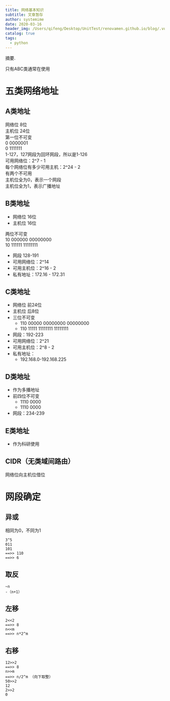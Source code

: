 ```yaml
---
title: 网络基本知识
subtitle: 文章暂存
author: systemime
date: 2020-03-16
header_img: /Users/qifeng/Desktop/UnitTest/renovamen.github.io/blog/.vuepress/public/img/in-post/header/8.jpg
catalog: true
tags:
  - python
---
```

摘要.

<!-- more -->
只有ABC类通常在使用<br />
<a name="3sg2f"></a>
# 五类网络地址
<a name="hawqH"></a>
## A类地址
网络位 8位<br />主机位 24位<br />第一位不可变<br />0 0000001<br />0 1111111<br />1-127，127网段为回环网段，所以是1-126<br />可用网络位：2^7 - 1<br />每个网络位有多少可用主机：2^24 - 2<br />有两个不可用<br />主机位全为0，表示一个网段<br />主机位全为1，表示广播地址<br />

<a name="K4RM8"></a>
## B类地址

- 网络位 16位
- 主机位 16位

两位不可变<br />10 000000 00000000<br />10 111111 11111111

- 网段 128-191
- 可用网络位：2^14
- 可用主机位：2^16 - 2
- 私有地址：172.16 - 172.31
<a name="dIju0"></a>
## C类地址

- 网络位 前24位
- 主机位 后8位
- 三位不可变
   - 110 00000 00000000 00000000
   - 110 11111 11111111 11111111
- 网段：192-223
- 可用网络位：2^21
- 可用主机位：2^8 - 2
- 私有地址：
   - 192.168.0-192.168.225
<a name="MGne5"></a>
## D类地址

- 作为多播地址
- 前四位不可变
   - 1110 0000
   - 1110 0000
- 网段：234-239
<a name="zDbx0"></a>
## E类地址

- 作为科研使用
<a name="ggyS9"></a>
## CIDR（无类域间路由）
网络位向主机位借位
<a name="2PwYB"></a>
# 网段确定
<a name="shSb7"></a>
## 异或
相同为0，不同为1
```
3^5
011
101
==>> 110
==>> 6
```
<a name="XZpFP"></a>
## 取反
```
~n
-（n+1）
```
<a name="J6FQB"></a>
## 左移
```
2<<2
==>> 8
n<<m
==>> n*2^m
```
<a name="D2sSA"></a>
## 右移
```
12>>2
==>> 8
n>>m
==>> n/2^m （向下取整）
50>>2
12
2>>2
0
```
<a name="xZ2IQ"></a>
## 
